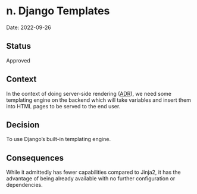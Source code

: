 # n. Django Templates

Date: 2022-09-26

## Status

Approved

## Context

In the context of doing server-side rendering ([ADR](./0008-server-side-rendering.md)), we need some templating engine on the backend which will take variables and insert them into HTML pages to be served to the end user.

## Decision

To use Django’s built-in templating engine.

## Consequences

While it admittedly has fewer capabilities compared to Jinja2, it has the advantage of being already available with no further configuration or dependencies.
